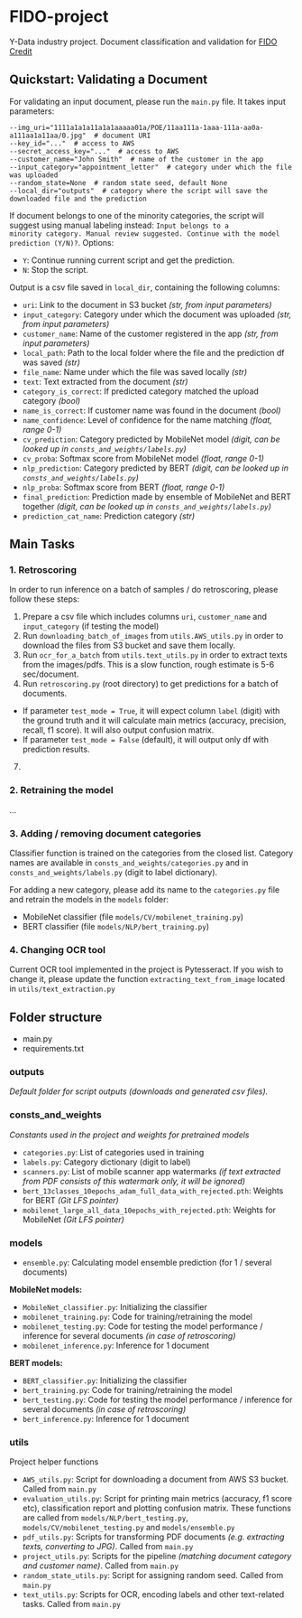 # FIDO-project
Y-Data industry project. 
Document classification and validation for <a href="https://gh.fido.money/">FIDO Credit</a>


## Quickstart: Validating a Document

For validating an input document, please run the <code>main.py</code> file. It takes input parameters:

```
--img_uri="1111a1a1a11a1a1aaaaa01a/POE/11aa111a-1aaa-111a-aa0a-a111aa1a11aa/0.jpg"  # document URI
--key_id="..."  # access to AWS
--secret_access_key="..."  # access to AWS
--customer_name="John Smith"  # name of the customer in the app
--input_category="appointment_letter"  # category under which the file was uploaded
--random_state=None  # random state seed, default None
--local_dir="outputs"  # category where the script will save the downloaded file and the prediction
```

If document belongs to one of the minority categories, the script will suggest using manual labeling instead: <code>Input belongs to a minority category. Manual review suggested. Continue with the model prediction (Y/N)?</code>. Options:

- <code>Y</code>: Continue running current script and get the prediction.
- <code>N</code>: Stop the script.

Output is a csv file saved in <code>local_dir</code>, containing the following columns:

- <code>uri</code>: Link to the document in S3 bucket *(str, from input parameters)*
- <code>input_category</code>: Category under which the document was uploaded *(str, from input parameters)*
- <code>customer_name</code>: Name of the customer registered in the app *(str, from input parameters)*
- <code>local_path</code>: Path to the local folder where the file and the prediction df was saved *(str)*
- <code>file_name</code>: Name under which the file was saved locally *(str)*
- <code>text</code>: Text extracted from the document *(str)*
- <code>category_is_correct</code>: If predicted category matched the upload category *(bool)*
- <code>name_is_correct</code>: If customer name was found in the document *(bool)*
- <code>name_confidence</code>: Level of confidence for the name matching *(float, range 0-1)*
- <code>cv_prediction</code>: Category predicted by MobileNet model *(digit, can be looked up in <code>consts_and_weights/labels.py</code>)*
- <code>cv_proba</code>: Softmax score from MobileNet model *(float, range 0-1)*
- <code>nlp_prediction</code>: Category predicted by BERT *(digit, can be looked up in <code>consts_and_weights/labels.py</code>)*
- <code>nlp_proba</code>: Softmax score from BERT *(float, range 0-1)*
- <code>final_prediction</code>: Prediction made by ensemble of MobileNet and BERT together *(digit, can be looked up in <code>consts_and_weights/labels.py</code>)*
- <code>prediction_cat_name</code>: Prediction category *(str)*

## Main Tasks

### 1. Retroscoring
In order to run inference on a batch of samples / do retroscoring, please follow these steps:

1. Prepare a csv file which includes columns <code>uri</code>, <code>customer_name</code> and <code>input_category</code> (if testing the model)
2. Run <code>downloading_batch_of_images</code> from <code>utils.AWS_utils.py</code> in order to download the files from S3 bucket and save them locally.
3. Run <code>ocr_for_a_batch</code> from <code>utils.text_utils.py</code> in order to extract texts from the images/pdfs. This is a slow function, rough estimate is 5-6 sec/document.
4. Run <code>retroscoring.py</code> (root directory) to get predictions for a batch of documents.

  - If parameter <code>test_mode = True</code>, it will expect column <code>label</code> (digit) with the ground truth and it will calculate main metrics (accuracy, precision, recall, f1 score). It will also output confusion matrix.
  - If parameter <code>test_mode = False</code> (default), it will output only df with prediction results.
7. 

### 2. Retraining the model
...


### 3. Adding / removing document categories

Classifier function is trained on the categories from the closed list. Category names are available in <code>consts_and_weights/categories.py</code> and in <code>consts_and_weights/labels.py</code> (digit to label dictionary).

For adding a new category, please add its name to the <code>categories.py</code> file and retrain the models in the <code>models</code> folder:
- MobileNet classifier (file <code>models/CV/mobilenet_training.py</code>)
- BERT classifier (file <code>models/NLP/bert_training.py</code>)

### 4. Changing OCR tool
Current OCR tool implemented in the project is Pytesseract. If you wish to change it, please update the function <code>extracting_text_from_image</code> located in <code>utils/text_extraction.py</code>

## Folder structure

- main.py
- requirements.txt

### outputs
*Default folder for script outputs (downloads and generated csv files).*

### consts_and_weights
*Constants used in the project and weights for pretrained models*

- <code>categories.py</code>: List of categories used in training
- <code>labels.py</code>: Category dictionary (digit to label)
- <code>scanners.py</code>: List of mobile scanner app watermarks *(if text extracted from PDF consists of this watermark only, it will be ignored)*
- <code>bert_13classes_10epochs_adam_full_data_with_rejected.pth</code>: Weights for BERT *(Git LFS pointer)*
- <code>mobilenet_large_all_data_10epochs_with_rejected.pth</code>: Weights for MobileNet *(Git LFS pointer)*

  
### models

- <code>ensemble.py</code>: Calculating model ensemble prediction (for 1 / several documents)

**MobileNet models:**
- <code>MobileNet_classifier.py</code>: Initializing the classifier
- <code>mobilenet_training.py</code>: Code for training/retraining the model
- <code>mobilenet_testing.py</code>: Code for testing the model performance / inference for several documents *(in case of retroscoring)*
- <code>mobilenet_inference.py</code>: Inference for 1 document


**BERT models:**
- <code>BERT_classifier.py</code>: Initializing the classifier
- <code>bert_training.py</code>: Code for training/retraining the model
- <code>bert_testing.py</code>: Code for testing the model performance / inference for several documents *(in case of retroscoring)*
- <code>bert_inference.py</code>: Inference for 1 document

### utils
Project helper functions
- <code>AWS_utils.py</code>: Script for downloading a document from AWS S3 bucket. Called from <code>main.py</code>
- <code>evaluation_utils.py</code>: Script for printing main metrics (accuracy, f1 score etc), classification report and plotting confusion matrix. These functions are called from <code>models/NLP/bert_testing.py</code>, <code>models/CV/mobilenet_testing.py</code> and <code>models/ensemble.py</code>
- <code>pdf_utils.py</code>: Scripts for transforming PDF documents *(e.g. extracting texts, converting to JPG)*. Called from <code>main.py</code>
- <code>project_utils.py</code>: Scripts for the pipeline *(matching document category and customer name)*. Called from <code>main.py</code>
- <code>random_state_utils.py</code>: Script for assigning random seed. Called from <code>main.py</code>
- <code>text_utils.py</code>: Scripts for OCR, encoding labels and other text-related tasks. Called from <code>main.py</code>

